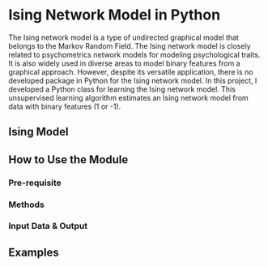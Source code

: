 # Ising Network Model in Python

The Ising network model is a type of undirected graphical model that belongs to the Markov Random Field. The Ising network model is closely related to psychometrics network models for modeling psychological traits. It is also widely used in diverse areas to model binary features from a graphical approach. However, despite its versatile application, there is no developed package in Python for the Ising network model. In this project, I developed a Python class for learning the Ising network model. This unsupervised learning algorithm estimates an Ising network model from data with binary features (1 or -1).

## Ising Model

## How to Use the Module
### Pre-requisite

### Methods

### Input Data & Output

## Examples
